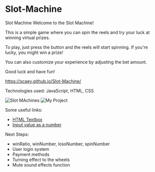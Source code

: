 # Slot-Machine

Slot Machine
Welcome to the Slot Machine!

This is a simple game where you can spin the reels and try your luck at winning virtual prizes.

To play, just press the button and the reels will start spinning. If you're lucky, you might win a prize!

You can also customize your experience by adjusting the bet amount.

Good luck and have fun!

https://scaev.github.io/Slot-Machine/

Technologies used: JavaScript, HTML, CSS

![Slot MAchines](https://i.imgur.com/ZI9Nov1.png)
![My Project](https://i.imgur.com/CYfPO6m.png)

Some useful links:

- [HTML Textbox](https://blog.hubspot.com/website/html-text-box)
- [Input value as a number](https://blog.hubspot.com/website/html-text-box)

Next Steps:

- winRatio, winNumber, lossNumber, spinNumber
- User login system
- Payment methods
- Turning effect to the wheels
- Mute sound effects function
